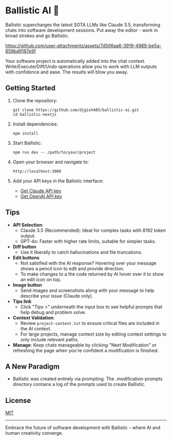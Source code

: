 # Ballistic AI 🚀

Ballistic supercharges the latest SOTA LLMs like Claude 3.5, transforming chats into software development sessions. Put away the editor - work in broad strokes and go Ballistic.

https://github.com/user-attachments/assets/7d506aa6-3919-4989-be5a-859bd9187e9f

Your software project is automatically added into the chat context. Write/Execute/Diff/Undo operations allow you to work with LLM outputs with confidence and ease. The results will blow you away.

## Getting Started

1. Clone the repository:
   ```
   git clone https://github.com/djgish485/ballistic-ai.git
   cd ballistic-nextjs
   ```

2. Install dependencies:
   ```
   npm install
   ```

3. Start Ballistic:
   ```
   npm run dev -- /path/to/your/project
   ```

4. Open your browser and navigate to:
   ```
   http://localhost:3000
   ```

5. Add your API keys in the Ballistic interface:
   - [Get Claude API key](https://www.anthropic.com/api)
   - [Get OpenAI API key](https://platform.openai.com/account/api-keys)

## Tips

- **API Selection**:
  - Claude 3.5 (Recommended): Ideal for complex tasks with 8192 token output.
  - GPT-4o: Faster with higher rate limits, suitable for simpler tasks.
- **Diff button** 
  - Use it liberally to catch hallucinations and file truncations.
- **Edit buttons** 
  - Not satisfied with the AI response? Hovering over your message shows a pencil icon to edit and provide direction.
  - To make changes to a the code returned by AI hover over it to show an edit icon on top.
- **Image button**
  - Send images and screenshots along with your message to help describe your issue (Claude only). 
- **Tips link**
  - Click "Tips >" underneath the input box to see helpful prompts that help debug and problem solve.
- **Context Validation**: 
  - Review `project-content.txt` to ensure critical files are included in the AI context.
  - For large projects, manage context size by editing context settings to only include relevant paths.  
- **Manage**: Keep chats manageable by clicking "Next Modification" or refreshing the page when you're confident a modification is finished.

## A New Paradigm

- Ballistic was created entirely via prompting. The .modification-prompts directory contains a log of the prompts used to create Ballistic. 

## License

[MIT](https://choosealicense.com/licenses/mit/)

---

Embrace the future of software development with Ballistic – where AI and human creativity converge.
